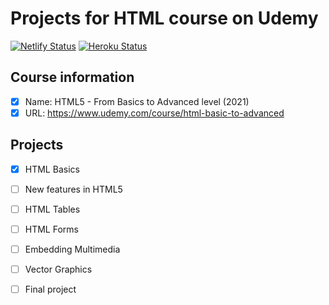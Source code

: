 # Projects for HTML course on Udemy

[![Netlify Status](https://api.netlify.com/api/v1/badges/d0e550d1-0770-40fe-b948-b2a05f13a4e3/deploy-status)](https://app.netlify.com/sites/codeal-one-html/deploys)
[![Heroku Status](https://codeal-one-html.herokuapp.com/heroku.svg)](https://codeal-one-html.herokuapp.com)

## Course information
- [x] Name: HTML5 - From Basics to Advanced level (2021)
- [x] URL: https://www.udemy.com/course/html-basic-to-advanced

## Projects
- [x] HTML Basics
- [ ] New features in HTML5
- [ ] HTML Tables
- [ ] HTML Forms
- [ ] Embedding Multimedia
- [ ] Vector Graphics
- [ ] Final project

